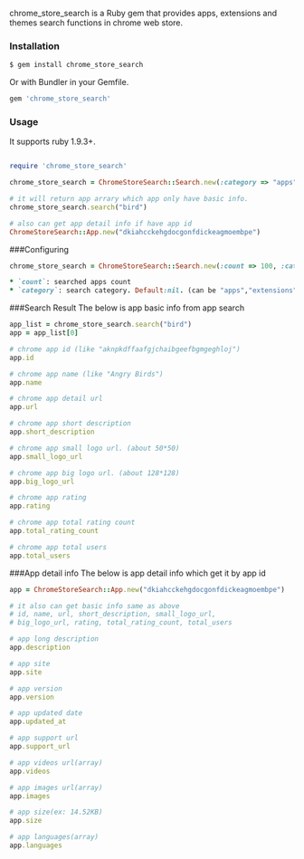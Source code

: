 chrome_store_search is a Ruby gem that provides apps, extensions and themes search functions in chrome web store.

### Installation

```sh
$ gem install chrome_store_search
```

Or with Bundler in your Gemfile.

```ruby
gem 'chrome_store_search'
```

### Usage
It supports ruby 1.9.3+.

```ruby

require 'chrome_store_search'

chrome_store_search = ChromeStoreSearch::Search.new(:category => "apps")

# it will return app arrary which app only have basic info.
chrome_store_search.search("bird")

# also can get app detail info if have app id
ChromeStoreSearch::App.new("dkiahcckehgdocgonfdickeagmoembpe")

```

###Configuring

```ruby
chrome_store_search = ChromeStoreSearch::Search.new(:count => 100, :category => "apps")

* `count`: searched apps count
* `category`: search category. Default:nil. (can be "apps","extensions","themes").
```

###Search Result
The below is app basic info from app search
```ruby
app_list = chrome_store_search.search("bird")
app = app_list[0]

# chrome app id (like "aknpkdffaafgjchaibgeefbgmgeghloj")
app.id

# chrome app name (like "Angry Birds")
app.name

# chrome app detail url
app.url

# chrome app short description
app.short_description

# chrome app small logo url. (about 50*50)
app.small_logo_url

# chrome app big logo url. (about 128*128)
app.big_logo_url

# chrome app rating
app.rating

# chrome app total rating count
app.total_rating_count

# chrome app total users
app.total_users

```

###App detail info
The below is app detail info which get it by app id

```ruby
app = ChromeStoreSearch::App.new("dkiahcckehgdocgonfdickeagmoembpe")

# it also can get basic info same as above
# id, name, url, short_description, small_logo_url,
# big_logo_url, rating, total_rating_count, total_users

# app long description
app.description

# app site
app.site

# app version
app.version

# app updated date
app.updated_at

# app support url
app.support_url

# app videos url(array)
app.videos

# app images url(array)
app.images

# app size(ex: 14.52KB)
app.size

# app languages(array)
app.languages

```
